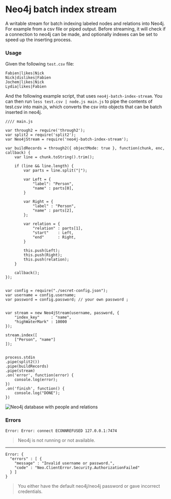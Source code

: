 # Neo4j batch index stream

A writable stream for batch indexing labeled nodes and relations into Neo4j. For example from a csv file or piped output. Before streaming, it will check if a connection to neo4j can be made, and optionally indexes can be set to speed up the inserting process.


### Usage

Given the following `test.csv` file:

```
Fabien|likes|Nick
Nick|dislikes|Fabien
Jochem|likes|Nick
Lydia|likes|Fabien
```


And the following example script, that uses `neo4j-batch-index-stream`. You can then run `less test.csv | node.js main.js` to pipe the contents of test.csv into main.js, which converts the csv into objects that can be batch inserted in neo4j.

```
//// main.js

var through2 = require('through2');
var split2 = require('split2');
var Neo4jStream = require('neo4j-batch-index-stream');

var buildRecords = through2({ objectMode: true }, function(chunk, enc, callback) {
    var line = chunk.toString().trim();

    if (line && line.length) {
        var parts = line.split("|");

        var Left = {
            "label": "Person",
            "name" : parts[0],
        }

        var Right = {
            "label" : "Person",
            "name" : parts[2],
        };

        var relation = {
            "relation" : parts[1],
            "start"    : Left,
            "end"      : Right,
        }

        this.push(Left);
        this.push(Right);
        this.push(relation);
    }

    callback();
});


var config = require("./secret-config.json");
var username = config.username;
var password = config.password; // your own password ;


var stream = new Neo4jStream(username, password, {
    "index_key"     : "name",
    "highWaterMark" : 10000
});

stream.index([
    ["Person", "name"]
]);


process.stdin
.pipe(split2())
.pipe(buildRecords)
.pipe(stream)
.on('error', function(error) {
    console.log(error);
})
.on('finish', function() {
    console.log("DONE");
})
```

![Neo4j database with people and relations](./neo4j_example.png)


### Errors

`Error: Error: connect ECONNREFUSED 127.0.0.1:7474`
> Neo4j is not running or not available.

<hr>

```
Error: {
  "errors" : [ {
    "message" : "Invalid username or password.",
    "code" : "Neo.ClientError.Security.AuthorizationFailed"
  } ]
}
```
> You either have the default neo4j/neo4j password or gave incorrect credentials.
